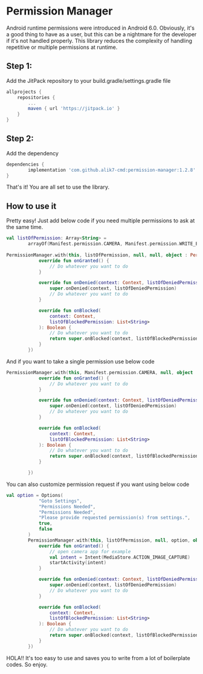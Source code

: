 # Permission Manager
Android runtime permissions were introduced in Android 6.0. Obviously, it's a good thing to have as a user, but this can be a nightmare for the developer if it's not handled properly.
This library reduces the complexity of handling repetitive or multiple permissions at runtime.

## Step 1:
Add the JitPack repository to your build.gradle/settings.gradle file

```groovy
allprojects {
	repositories {
		...
		maven { url 'https://jitpack.io' }
	}
}
```

## Step 2:
Add the dependency

```groovy
dependencies {
        implementation 'com.github.alik7-cmd:permission-manager:1.2.8'
}
```

That's it! You are all set to use the library.

## How to use it

Pretty easy! Just add below code if you need multiple permissions to ask at the same time.

``` kotlin
val listOfPermission: Array<String> =
        arrayOf(Manifest.permission.CAMERA, Manifest.permission.WRITE_EXTERNAL_STORAGE)
        
PermissionManager.with(this, listOfPermission, null, null, object : PermissionListener(){
            override fun onGranted() {
                // Do whatever you want to do
            }

            override fun onDenied(context: Context, listOfDeniedPermission: List<String>) {
                super.onDenied(context, listOfDeniedPermission)
                // Do whatever you want to do
            }

            override fun onBlocked(
                context: Context,
                listOfBlockedPermission: List<String>
            ): Boolean {
                // Do whatever you want to do
                return super.onBlocked(context, listOfBlockedPermission)
            }
        })
```

And if you want to take a single permission use below code

``` kotlin
PermissionManager.with(this, Manifest.permission.CAMERA, null, object : PermissionListener(){
            override fun onGranted() {
                // Do whatever you want to do
            }

            override fun onDenied(context: Context, listOfDeniedPermission: List<String>) {
                super.onDenied(context, listOfDeniedPermission)
                // Do whatever you want to do
            }

            override fun onBlocked(
                context: Context,
                listOfBlockedPermission: List<String>
            ): Boolean {
                // Do whatever you want to do
                return super.onBlocked(context, listOfBlockedPermission)
            }

        })
```


You can also customize permission request if you want using below code 

```kotlin
val option = Options(
            "Goto Settings",
            "Permissions Needed",
            "Permissions Needed",
            "Please provide requested permission(s) from settings.",
            true,
            false
        )
        PermissionManager.with(this, listOfPermission, null, option, object : PermissionListener(){
            override fun onGranted() {
                // open camera app for example
                val intent = Intent(MediaStore.ACTION_IMAGE_CAPTURE)
                startActivity(intent)
            }

            override fun onDenied(context: Context, listOfDeniedPermission: List<String>) {
                super.onDenied(context, listOfDeniedPermission)
                // Do whatever you want to do
            }

            override fun onBlocked(
                context: Context,
                listOfBlockedPermission: List<String>
            ): Boolean {
                // Do whatever you want to do
                return super.onBlocked(context, listOfBlockedPermission)
            }
        })
```

HOLA!! It's too easy to use and saves you to write from a lot of boilerplate codes. So enjoy.  